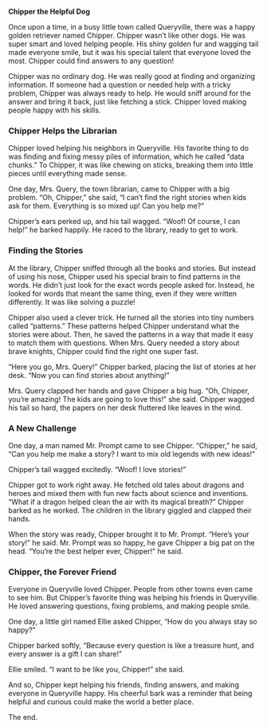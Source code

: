 **Chipper the Helpful Dog**

Once upon a time, in a busy little town called Queryville, there was a happy golden retriever named Chipper. Chipper
wasn’t like other dogs. He was super smart and loved helping people. His shiny golden fur and wagging tail made everyone
smile, but it was his special talent that everyone loved the most. Chipper could find answers to any question!

Chipper was no ordinary dog. He was really good at finding and organizing information. If someone had a question or
needed help with a tricky problem, Chipper was always ready to help. He would sniff around for the answer and bring it
back, just like fetching a stick. Chipper loved making people happy with his skills.

### Chipper Helps the Librarian

Chipper loved helping his neighbors in Queryville. His favorite thing to do was finding and fixing messy piles of
information, which he called “data chunks.” To Chipper, it was like chewing on sticks, breaking them into little pieces
until everything made sense.

One day, Mrs. Query, the town librarian, came to Chipper with a big problem. “Oh, Chipper,” she said, “I can’t find the
right stories when kids ask for them. Everything is so mixed up! Can you help me?”

Chipper’s ears perked up, and his tail wagged. “Woof! Of course, I can help!” he barked happily. He raced to the
library, ready to get to work.

### Finding the Stories

At the library, Chipper sniffed through all the books and stories. But instead of using his nose, Chipper used his
special brain to find patterns in the words. He didn’t just look for the exact words people asked for. Instead, he
looked for words that meant the same thing, even if they were written differently. It was like solving a puzzle!

Chipper also used a clever trick. He turned all the stories into tiny numbers called “patterns.” These patterns helped
Chipper understand what the stories were about. Then, he saved the patterns in a way that made it easy to match them
with questions. When Mrs. Query needed a story about brave knights, Chipper could find the right one super fast.

“Here you go, Mrs. Query!” Chipper barked, placing the list of stories at her desk. “Now you can find stories about
anything!”

Mrs. Query clapped her hands and gave Chipper a big hug. “Oh, Chipper, you’re amazing! The kids are going to love this!”
she said. Chipper wagged his tail so hard, the papers on her desk fluttered like leaves in the wind.

### A New Challenge

One day, a man named Mr. Prompt came to see Chipper. “Chipper,” he said, “Can you help me make a story? I want to mix
old legends with new ideas!”

Chipper’s tail wagged excitedly. “Woof! I love stories!”

Chipper got to work right away. He fetched old tales about dragons and heroes and mixed them with fun new facts about
science and inventions. “What if a dragon helped clean the air with its magical breath?” Chipper barked as he worked.
The children in the library giggled and clapped their hands.

When the story was ready, Chipper brought it to Mr. Prompt. “Here’s your story!” he said. Mr. Prompt was so happy, he
gave Chipper a big pat on the head. “You’re the best helper ever, Chipper!” he said.

### Chipper, the Forever Friend

Everyone in Queryville loved Chipper. People from other towns even came to see him. But Chipper’s favorite thing was
helping his friends in Queryville. He loved answering questions, fixing problems, and making people smile.

One day, a little girl named Ellie asked Chipper, “How do you always stay so happy?”

Chipper barked softly, “Because every question is like a treasure hunt, and every answer is a gift I can share!”

Ellie smiled. “I want to be like you, Chipper!” she said.

And so, Chipper kept helping his friends, finding answers, and making everyone in Queryville happy. His cheerful bark
was a reminder that being helpful and curious could make the world a better place.

The end.
